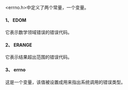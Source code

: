 <errno.h>中定义了两个常量，一个变量。

#### 1、 EDOM
它表示数学领域错误的错误代码。

#### 2、 ERANGE
它表示结果超出范围的错误代码。

#### 3、 errno
这是一个变量，该值被设置成用来指出系统调用的错误类型。
